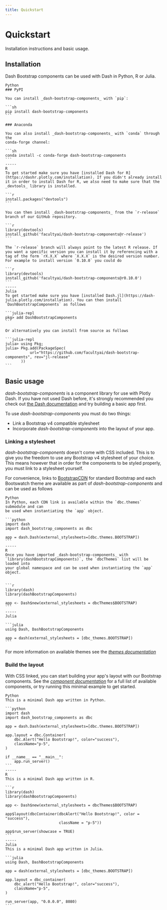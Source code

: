 ```yaml
---
title: Quickstart
---
```


# Quickstart

<p class="lead">Installation instructions and basic usage.</p>

## Installation

Dash Bootstrap components can be used with Dash in Python, R or Julia.

~~~bootstrap-tabs
Python
### PyPI

You can install _dash-bootstrap-components_ with `pip`:

```sh
pip install dash-bootstrap-components
```

### Anaconda

You can also install _dash-bootstrap-components_ with `conda` through the
conda-forge channel:

```sh
conda install -c conda-forge dash-bootstrap-components
```
-----
R
To get started make sure you have [installed Dash for R](https://dashr.plotly.com/installation). If you didn't already install it in order to install Dash for R, we also need to make sure that the _devtools_ library is installed.

```r
install.packages("devtools")
```

You can then install _dash-bootstrap-components_ from the `r-release` branch of our GitHub repository.

```r
library(devtools)
install_github('facultyai/dash-bootstrap-components@r-release')
```

The `r-release` branch will always point to the latest R release. If you want a specific version you can install it by referencing with a tag of the form `rX.X.X` where `X.X.X` is the desired version number. For example to install version `0.10.0` you could do

```r
library(devtools)
install_github('facultyai/dash-bootstrap-components@r0.10.0')
```
-----
Julia
To get started make sure you have [installed Dash.jl](https://dash-julia.plotly.com/installation). You can then install `DashBootstrapComponents` as follows

```julia-repl
pkg> add DashBootstrapComponents
```

Or alternatively you can install from source as follows

```julia-repl
julia> using Pkg;
julia> Pkg.add(PackageSpec(
           url="https://github.com/facultyai/dash-bootstrap-components", rev="jl-release"
       ))
```
~~~

## Basic usage

_dash-bootstrap-components_ is a component library for use with Plotly Dash. If you have not used Dash before, it's strongly recommended you check out [the Dash documentation][dash-docs] and try building a basic app first.

To use _dash-bootstrap-components_ you must do two things:

- Link a Bootstrap v4 compatible stylesheet
- Incorporate _dash-bootstrap-components_ into the layout of your app.

### Linking a stylesheet

_dash-bootstrap-components_ doesn't come with CSS included. This is to give you the freedom to use any Bootstrap v4 stylesheet of your choice. This means however that in order for the components to be styled properly, you must link to a stylesheet yourself.

For convenience, links to [BootstrapCDN][bootstrapcdn] for standard Bootstrap and each Bootswatch theme are available as part of _dash-bootstrap-components_ and can be used as follows

~~~bootstrap-tabs
Python
In Python, each CDN link is available within the `dbc.themes` submodule and can
be used when instantiating the `app` object.

```python
import dash
import dash_bootstrap_components as dbc

app = dash.Dash(external_stylesheets=[dbc.themes.BOOTSTRAP])
```
-----
R
Once you have imported _dash-bootstrap-components_ with
`library(dashBootstrapComponents)`, the `dbcThemes` list will be loaded into
your global namespace and can be used when instantiating the `app` object.


```r
library(dash)
library(dashBootstrapComponents)

app <- Dash$new(external_stylesheets = dbcThemes$BOOTSTRAP)
```
-----
Julia

```julia
using Dash, DashBootstrapComponents

app = dash(external_stylesheets = [dbc_themes.BOOTSTRAP])
```
~~~

For more information on available themes see the [_themes documentation_][docs-themes]

### Build the layout

With CSS linked, you can start building your app's layout with our Bootstrap components. See the [_component documentation_][docs-components] for a full list of available components, or try running this minimal example to get started.

~~~bootstrap-tabs
Python
This is a minimal Dash app written in Python.

```python
import dash
import dash_bootstrap_components as dbc

app = dash.Dash(external_stylesheets=[dbc.themes.BOOTSTRAP])

app.layout = dbc.Container(
    dbc.Alert("Hello Bootstrap!", color="success"),
    className="p-5",
)

if __name__ == "__main__":
    app.run_server()
```
-----
R
This is a minimal Dash app written in R.

```r
library(dash)
library(dashBootstrapComponents)

app <- Dash$new(external_stylesheets = dbcThemes$BOOTSTRAP)

app$layout(dbcContainer(dbcAlert("Hello Bootstrap!", color = "success"),
                        className = "p-5"))

app$run_server(showcase = TRUE)
```
-----
Julia
This is a minimal Dash app written in Julia.

```julia
using Dash, DashBootstrapComponents

app = dash(external_stylesheets = [dbc_themes.BOOTSTRAP])

app.layout = dbc_container(
    dbc_alert("Hello Bootstrap!", color="success"),
    className="p-5",
)

run_server(app, "0.0.0.0", 8080)
```
~~~

[dash-docs]: https://dash.plotly.com
[dash-docs-external]: https://dash.plotly.com/external-resources
[docs-themes]: /docs/themes
[docs-components]: /docs/components
[bootstrapcdn]: https://www.bootstrapcdn.com/
